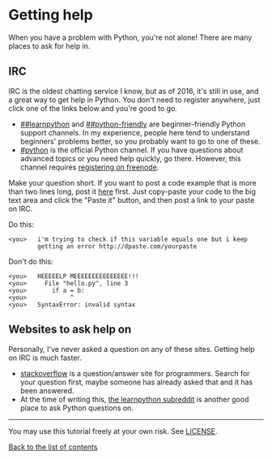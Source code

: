 # Getting help

When you have a problem with Python, you're not alone! There are many
places to ask for help in.

## IRC

IRC is the oldest chatting service I know, but as of 2016, it's still
in use, and a great way to get help in Python. You don't need to
register anywhere, just click one of the links below and you're good to
go.

- [##learnpython](https://kiwiirc.com/client/chat.freenode.net/##learnpython) and
    [##python-friendly](https://kiwiirc.com/client/chat.freenode.net/##python-friendly)
    are beginner-friendly Python support channels. In my experience,
    people here tend to understand beginners' problems better, so you
    probably want to go to one of these.
- [#python](https://kiwiirc.com/client/chat.freenode.net/#python) is
    the official Python channel. If you have questions about advanced
    topics or you need help quickly, go there. However, this channel
    requires
    [registering on freenode](http://www.wikihow.com/Register-a-Nickname-on-Freenode).

Make your question short. If you want to post a code example that is
more than two lines long, post it [here](http://dpaste.com/) first.
Just copy-paste your code to the big text area and click the "Paste it"
button, and then post a link to your paste on IRC.

Do this:

    <you>   i'm trying to check if this variable equals one but i keep
            getting an error http://dpaste.com/yourpaste

Don't do this:

    <you>   HEEEEELP MEEEEEEEEEEEEEEE!!!
    <you>     File "hello.py", line 3
    <you>       if a = b:
    <you>            ^
    <you>   SyntaxError: invalid syntax

## Websites to ask help on

Personally, I've never asked a question on any of these sites. Getting
help on IRC is much faster.

- [stackoverflow](http://stackoverflow.com/) is a question/answer site
    for programmers. Search for your question first, maybe someone has
    already asked that and it has been answered.
- At the time of writing this,
    [the learnpython subreddit](https://www.reddit.com/r/learnpython/)
    is another good place to ask Python questions on.

***

You may use this tutorial freely at your own risk. See [LICENSE](LICENSE).

[Back to the list of contents](README.md)
